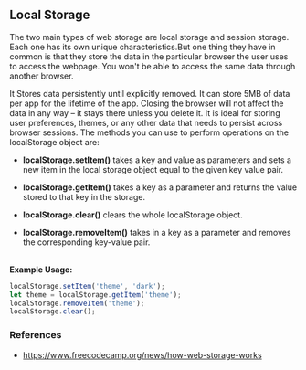 ## **Local Storage**
The two main types of web storage are‌‌ local storage‌‌ and session storage‌‌. Each one has its own unique characteristics.But one thing they have in common is that they store the data in the particular browser the user uses to access the webpage. You won't be able to access the same data through another browser.

It Stores data persistently until explicitly removed. It can store 5MB of data per app for the lifetime of the app. Closing the browser will not affect the data in any way – it stays there unless you delete it. It is ideal for storing user preferences, themes, or any other data that needs to persist across browser sessions. The methods you can use to perform operations on the localStorage object are:

- **localStorage.setItem()** takes a key and value as parameters and sets a new item in the local storage object equal to the given key value pair.

- **localStorage.getItem()** takes a key as a parameter and returns the value stored to that key in the storage.

- **localStorage.clear()** clears the whole localStorage object.

- **localStorage.removeItem()** takes in a key as a parameter and removes the corresponding key-value pair. 

‌‌<br>
**Example Usage:**

```javascript
localStorage.setItem('theme', 'dark');
let theme = localStorage.getItem('theme');
localStorage.removeItem('theme');
localStorage.clear();
```

### References
- https://www.freecodecamp.org/news/how-web-storage-works